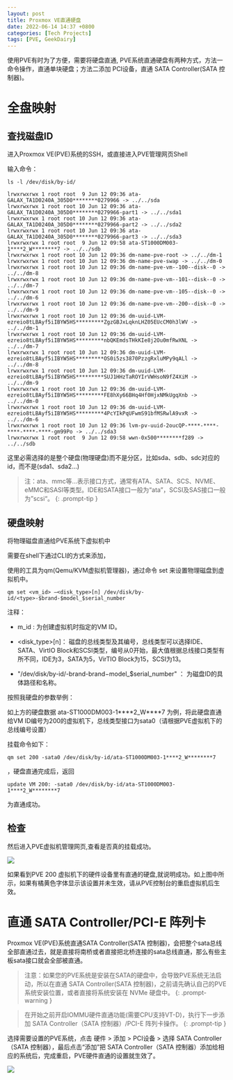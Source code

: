```yaml
---
layout: post
title: Proxmox VE直通硬盘
date: 2022-06-14 14:37 +0800
categories: [Tech Projects] 
tags: [PVE, GeekDairy]
---
```


使用PVE有时为了方便，需要将硬盘直通, PVE系统直通硬盘有两种方式，方法一命令操作，直通单块硬盘；方法二添加 PCI设备，直通 SATA Controller(SATA 控制器)。

# 全盘映射
## 查找磁盘ID
进入Proxmox VE(PVE)系统的SSH，或直接进入PVE管理网页Shell

输入命令：

```shell
ls -l /dev/disk/by-id/
```

```
lrwxrwxrwx 1 root root  9 Jun 12 09:36 ata-GALAX_TA1D0240A_305D0********0279966 -> ../../sda
lrwxrwxrwx 1 root root 10 Jun 12 09:36 ata-GALAX_TA1D0240A_305D0********0279966-part1 -> ../../sda1
lrwxrwxrwx 1 root root 10 Jun 12 09:36 ata-GALAX_TA1D0240A_305D0********0279966-part2 -> ../../sda2
lrwxrwxrwx 1 root root 10 Jun 12 09:36 ata-GALAX_TA1D0240A_305D0********0279966-part3 -> ../../sda3
lrwxrwxrwx 1 root root  9 Jun 12 09:58 ata-ST1000DM003-1****2_W********7 -> ../../sdb
lrwxrwxrwx 1 root root 10 Jun 12 09:36 dm-name-pve-root -> ../../dm-1
lrwxrwxrwx 1 root root 10 Jun 12 09:36 dm-name-pve-swap -> ../../dm-0
lrwxrwxrwx 1 root root 10 Jun 12 09:36 dm-name-pve-vm--100--disk--0 -> ../../dm-8
lrwxrwxrwx 1 root root 10 Jun 12 09:36 dm-name-pve-vm--101--disk--0 -> ../../dm-7
lrwxrwxrwx 1 root root 10 Jun 12 09:36 dm-name-pve-vm--105--disk--0 -> ../../dm-6
lrwxrwxrwx 1 root root 10 Jun 12 09:36 dm-name-pve-vm--200--disk--0 -> ../../dm-9
lrwxrwxrwx 1 root root 10 Jun 12 09:36 dm-uuid-LVM-ezreio8tLBAyf5iIBYW5HS*********ZgzGBJxLqknLHZ05EUcCM0h3lWV -> ../../dm-1
lrwxrwxrwx 1 root root 10 Jun 12 09:36 dm-uuid-LVM-ezreio8tLBAyf5iIBYW5HS*********nbQKEmdsTHkKIe8j2Ou0mfRwXNL -> ../../dm-7
lrwxrwxrwx 1 root root 10 Jun 12 09:36 dm-uuid-LVM-ezreio8tLBAyf5iIBYW5HS*********OS0i5zs3870PzzgRxluMPy9qALl -> ../../dm-8
lrwxrwxrwx 1 root root 10 Jun 12 09:36 dm-uuid-LVM-ezreio8tLBAyf5iIBYW5HS*********SUJ1HHzTaROYIrVWHsoN9fZ4XiM -> ../../dm-9
lrwxrwxrwx 1 root root 10 Jun 12 09:36 dm-uuid-LVM-ezreio8tLBAyf5iIBYW5HS*********FE8hXy66BHq4Hf0HjxNMkUgqXnb -> ../../dm-0
lrwxrwxrwx 1 root root 10 Jun 12 09:36 dm-uuid-LVM-ezreio8tLBAyf5iIBYW5HS*********4PcYIkPqUFwmS91bfMSRwlA9vxR -> ../../dm-6
lrwxrwxrwx 1 root root 10 Jun 12 09:36 lvm-pv-uuid-2oucQP-****-****-****-****-****-gm99Po -> ../../sda3
lrwxrwxrwx 1 root root  9 Jun 12 09:58 wwn-0x500********f289 -> ../../sdb
```
这里必需选择的是整个硬盘(物理硬盘)而不是分区，比如sda、sdb、sdc对应的id，而不是(sda1、sda2…)

>注：ata、mmc等…表示接口方式，通常有ATA、SATA、SCS、NVME、eMMC和SASI等类型。IDE和SATA接口一般为“ata”，SCSI及SAS接口一般为”scsi“。
{: .prompt-tip }

## 硬盘映射

将物理磁盘直通给PVE系统下虚拟机中

需要在shell下通过CLI的方式来添加，

使用的工具为qm(Qemu/KVM虚拟机管理器)，通过命令 set 来设置物理磁盘到虚拟机中。

```shell
qm set <vm_id> –<disk_type>[n] /dev/disk/by-id/<type>-$brand-$model_$serial_number
```
注释：

- m_id : 为创建虚拟机时指定的VM ID。

- <disk_type\>\[n\]： 磁盘的总线类型及其编号，总线类型可以选择IDE、SATA、VirtIO Block和SCSI类型，编号从0开始，最大值根据总线接口类型有所不同，IDE为3，SATA为5，VirTIO Block为15，SCSI为13。

- "/dev/disk/by-id/-brand-brand−model_$serial_number" ： 为磁盘ID的具体路径和名称。

按照我硬盘的参数举例：

如上方的硬盘数据 ata-ST1000DM003-1\*\*\*\*2_W\*\*\*\*7 为例，将此硬盘直通给VM ID编号为200的虚拟机下，总线类型接口为sata0（请根据PVE虚拟机下的总线编号设置） 

挂载命令如下：
```shell
qm set 200 -sata0 /dev/disk/by-id/ata-ST1000DM003-1****2_W********7
```
，硬盘直通完成后，返回

```shell
update VM 200: -sata0 /dev/disk/by-id/ata-ST1000DM003-1****2_W********7
```
为直通成功。

## 检查
然后进入PVE虚拟机管理网页,查看是否真的挂载成功。

![](https://i.ibb.co/NmQbKqp/QQ-20220614145816.jpg)

如果看到PVE 200 虚拟机下的硬件设备里有直通的硬盘,就说明成功。如上图中所示，如果有橘黄色字体显示该设置并未生效，请从PVE控制台的重启虚拟机后生效。

# 直通 SATA Controller/PCI-E 阵列卡
Proxmox VE(PVE)系统直通SATA Controller(SATA 控制器)，会把整个sata总线全部直通过去，就是直接将南桥或者直接把北桥连接的sata总线直通，那么有些主板sata接口就会全部被直通。

>注意：如果您的PVE系统是安装在SATA的硬盘中，会导致PVE系统无法启动，所以在直通 SATA Controller(SATA 控制器)，之前请先确认自己的PVE系统安装位置，或者直接将系统安装在 NVMe 硬盘中。
{: .prompt-warning }

>在开始之前开启IOMMU硬件直通功能(需要CPU支持VT-D)，执行下一步添加 SATA Controller（SATA 控制器）/PCI-E 阵列卡操作。
{: .prompt-tip }

选择需要设置的PVE系统，点击 硬件 > 添加 > PCI设备 > 选择 SATA Controller（SATA 控制器），最后点击“添加”把 SATA Controller（SATA 控制器）添加给相应的系统后，完成重启，PVE硬件直通的设置就生效了。

![](https://i.ibb.co/fqT4cdF/QQ-20220614150604.jpg)